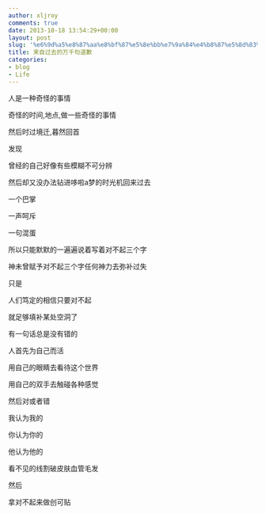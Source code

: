```yaml
---
author: xljroy
comments: true
date: 2013-10-18 13:54:29+00:00
layout: post
slug: '%e6%9d%a5%e8%87%aa%e8%bf%87%e5%8e%bb%e7%9a%84%e4%b8%87%e5%8d%83%e5%8f%a5%e9%81%93%e6%ad%89'
title: 来自过去的万千句道歉
categories:
- blog
- Life
---
```


人是一种奇怪的事情


奇怪的时间,地点,做一些奇怪的事情




然后时过境迁,暮然回首




发现




曾经的自己好像有些模糊不可分辨




然后却又没办法钻进哆啦a梦的时光机回来过去




一个巴掌




一声呵斥




一句混蛋







所以只能默默的一遍遍说着写着对不起三个字




神未曾赋予对不起三个字任何神力去弥补过失




只是




人们笃定的相信只要对不起




就足够填补某处空洞了







有一句话总是没有错的




人首先为自己而活




用自己的眼睛去看待这个世界




用自己的双手去触碰各种感觉




然后对或者错




我认为我的




你认为你的




他认为他的




看不见的线割破皮肤血管毛发




然后




拿对不起来做创可贴
